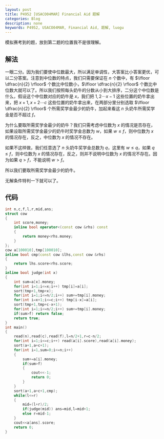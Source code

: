 ```yaml
---
layout: post
title: P4952 [USACO04MAR] Financial Aid 题解
categories: Blog
description: none
keywords: P4952, USACO04MAR, Financial Aid, 题解, luogu
---
```


模拟赛考到的题，放到第二题的位置我不是很理解。

## 解法

一眼二分。因为我们要使中位数最大，所以满足单调性，大答案比小答案更优，可以二分答案。注意到中位数的特点，我们只需要保证在 $n$ 个数中，有 $\lfloor \dfrac{n}{2} \rfloor$ 个数比中位数小，$\lfloor \dfrac{n}{2} \rfloor$ 个数比中位数大就可以了。所以我们按照每头奶牛的分数从小到大排序，二分这个中位数是什么，假设这个中位数对应的奶牛是 $x$，我们把 $1,2 \cdots x-1$ 这些位置的奶牛拿出来，把 $x+1,x+2 \cdots c$ 这些位置的奶牛拿出来，在两部分里分别选取 $\lfloor \dfrac{n}{2} \rfloor$ 个所需奖学金最少的奶牛，加起来看这 $n$ 头奶牛所需奖学金是否不超过 $f$。

为什么要取所需奖学金最少的奶牛？我们只需考虑中位数为 $x$ 的情况是否存在，如果设取所需奖学金最少的奶牛时奖学金总数为 $w$，如果 $w \le f$，则中位数为 $x$ 的情况存在，反之，中位数为 $x$ 的情况不存在。

如果不这样做，我们任意选了 $n$ 头奶牛奖学金总数为 $q$，这里有 $w \le q$，如果 $q \le f$，则中位数为 $x$ 的情况存在，反之，则并不说明中位数为 $x$ 的情况不存在。因为如果 $q > f$，不能说明 $w > f$。

所以我们要取所需奖学金最少的奶牛。

无解条件特判一下就可以了。

## 代码

```cpp
int n,c,f,l,r,mid,ans;
struct cow
{
	int score,money;
	inline bool operator<(const cow &rhs) const
	{
		return money<rhs.money;
	}
};
cow a[100010],tmp[100010];
inline bool cmp(const cow &lhs,const cow &rhs)
{
	return lhs.score<rhs.score;
}
inline bool judge(int x)
{
	int sum=a[x].money;
	for(int i=1;i<=x;i++) tmp[i]=a[i];
	sort(tmp+1,tmp+x);
	for(int i=1;i<=n/2;i++) sum+=tmp[i].money;
	for(int i=x+1;i<=c;i++) tmp[i-x]=a[i];
	sort(tmp+1,tmp+c-x+1);
	for(int i=1;i<=n/2;i++) sum+=tmp[i].money;
	if(sum>f) return false;
	return true;
}
int main()
{
	read(n),read(c),read(f),l=n/2+1,r=c-n/2;
	for(int i=1;i<=c;i++) read(a[i].score),read(a[i].money);
	sort(a+1,a+c+1);
	for(int i=1,sum=0;i<=n;i++)
	{
		sum+=a[i].money;
		if(sum>f)
		{
			cout<<-1;
			return 0;
		}
	}
	sort(a+1,a+c+1,cmp);
	while(l<=r)
	{
		mid=(l+r)/2;
		if(judge(mid)) ans=mid,l=mid+1;
		else r=mid-1;
	}
	cout<<a[ans].score;
	return 0;
}
```
